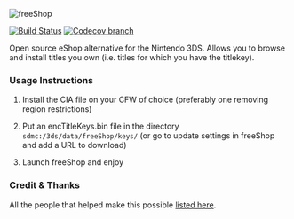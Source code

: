![freeShop](https://notabug.org/btucker/freeShop/raw/master/res/app/banner.png)

[![Build Status](https://img.shields.io/magnumci/ci/e47fb132007f6e95f1255f46e7fe3bf0.svg)](https://magnum-ci.com/projects/4757) [![Codecov branch](https://img.shields.io/codecov/c/github/Cruel/freeShop/master.svg?maxAge=86400)](https://codecov.io/gh/Cruel/freeShop)

Open source eShop alternative for the Nintendo 3DS. Allows you to browse and install titles you own (i.e. titles for which you have the titlekey).

### Usage Instructions

1. Install the CIA file on your CFW of choice (preferably one removing region restrictions)

2. Put an encTitleKeys.bin file in the directory `sdmc:/3ds/data/freeShop/keys/` (or go to update settings in freeShop and add a URL to download)

3. Launch freeShop and enjoy

### Credit & Thanks

All the people that helped make this possible [listed here](https://notabug.org/btucker/freeShop/src/master/CREDITS.md).
